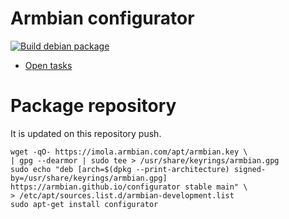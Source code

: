 # Armbian configurator

[![Build debian package](https://github.com/armbian/configurator/actions/workflows/debian.yml/badge.svg)](https://github.com/armbian/configurator/actions/workflows/debian.yml)

- [Open tasks](https://armbian.atlassian.net/browse/AR-967)

# Package repository

It is updated on this repository push.

    wget -qO- https://imola.armbian.com/apt/armbian.key \ 
    | gpg --dearmor | sudo tee > /usr/share/keyrings/armbian.gpg
    sudo echo "deb [arch=$(dpkg --print-architecture) signed-by=/usr/share/keyrings/armbian.gpg] https://armbian.github.io/configurator stable main" \
    > /etc/apt/sources.list.d/armbian-development.list
    sudo apt-get install configurator
